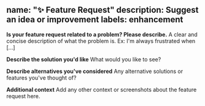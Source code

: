 name: "✨ Feature Request"
description: Suggest an idea or improvement
labels: enhancement
---

**Is your feature request related to a problem? Please describe.**
A clear and concise description of what the problem is. Ex: I'm always frustrated when [...]

**Describe the solution you'd like**
What would you like to see?

**Describe alternatives you've considered**
Any alternative solutions or features you've thought of?

**Additional context**
Add any other context or screenshots about the feature request here.

